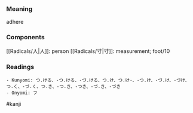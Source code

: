 ### Meaning

adhere

### Components

[[Radicals/人|人]]: person [[Radicals/寸|寸]]: measurement; foot/10

### Readings

```
- Kunyomi: つ.ける、-つ.ける、-づ.ける、つ.け、つ.け-、-つ.け、-づ.け、-づけ、つ.く、-づ.く、つ.き、-つ.き、-つき、-づ.き、-づき
- Onyomi: フ
```

#kanji